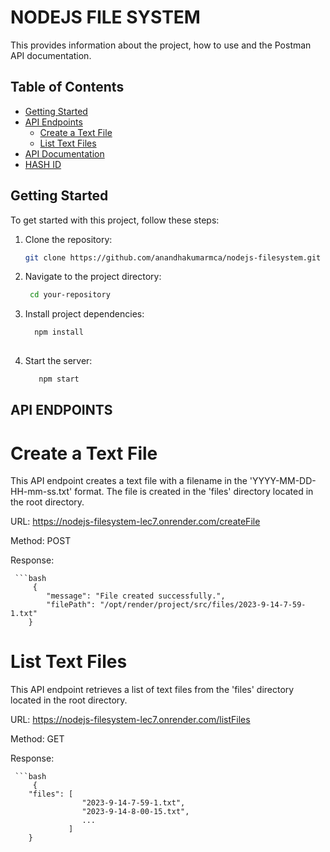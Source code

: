 # NODEJS FILE SYSTEM

This provides information about the project, how to use and the Postman API documentation.

## Table of Contents

- [Getting Started](#getting-started)
- [API Endpoints](#api-endpoints)
    - [Create a Text File](#create-a-text-file)
    - [List Text Files](#list-text-files)
- [API Documentation](#postman-api-documentaion)
- [HASH ID](#lost-comitted-hash-id)

## Getting Started

To get started with this project, follow these steps:

1. Clone the repository:

   ```bash
   git clone https://github.com/anandhakumarmca/nodejs-filesystem.git

2. Navigate to the project directory:

    ```bash
     cd your-repository

3. Install project dependencies:
    
   ```bash
     npm install
  
4. Start the server:
       
   ```bash
      npm start

## API ENDPOINTS

# Create a Text File

This API endpoint creates a text file with a filename in the 'YYYY-MM-DD-HH-mm-ss.txt' format. The file is created in the 'files' directory located in the root directory.

URL: https://nodejs-filesystem-lec7.onrender.com/createFile

Method: POST

Response:

     ```bash
         {
            "message": "File created successfully.",
            "filePath": "/opt/render/project/src/files/2023-9-14-7-59-1.txt"
        }


# List Text Files

This API endpoint retrieves a list of text files from the 'files' directory located in the root directory.

URL: https://nodejs-filesystem-lec7.onrender.com/listFiles

Method: GET

Response:

     ```bash
         {
        "files": [
                    "2023-9-14-7-59-1.txt",
                    "2023-9-14-8-00-15.txt",
                    ...
                 ]
        }
